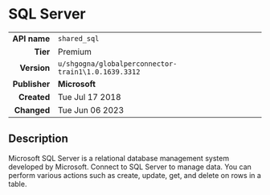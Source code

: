 # SQL Server
| | |
|-:|-|
|**API name**|`shared_sql`|
|**Tier**|Premium|
|**Version**|`u/shgogna/globalperconnector-train1\1.0.1639.3312`|
|**Publisher**|**Microsoft**|
|**Created**|Tue Jul 17 2018|
|**Changed**|Tue Jun 06 2023|

## Description
Microsoft SQL Server is a relational database management system developed by Microsoft. Connect to SQL Server to manage data. You can perform various actions such as create, update, get, and delete on rows in a table.
